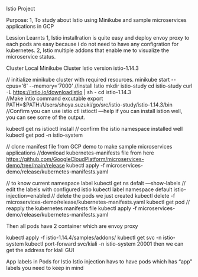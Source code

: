 Istio Project 

Purpose: 
1, To study about Istio using Minikube and sample microservices applications in GCP 

Lession Learnts 
1, Istio installration is quite easy and deploy envoy proxy to each pods are easy because i do not need to have any configration for kubernetes. 
2, Istio multiple addons that enable me to visualize the microservice status. 


Cluster
Local Minikube Cluster 
Istio version
istio-1.14.3

// initialize minikube cluster with required resources.
minikube start --cpus='6' --memory='7000'
//install Istio
mkdir istio-study
cd istio-study
curl -L https://istio.io/downloadIstio | sh -
cd istio-1.14.3		
//Make intio command excutable 
export PATH=$PATH:/Users/shoya.suzuki/go/src/istio-study/istio-1.14.3/bin
//Confirm you can use istio ctl 
istioctl —help 
if you can install istion well, you can see some of the output. 

kubectl get ns 
istioctl install
// confirm the istio namespace installed well 
kubectl get pod -n istio-system

// clone manifest file from GCP demo to make sample microservices applications
//download kubernetes-manifests file from here https://github.com/GoogleCloudPlatform/microservices-demo/tree/main/release 
kubectl apply -f microservices-demo/release/kubernetes-manifests.yaml

// to know current namespace label 
kubectl get ns defalt —show-labels 
// edit the labels with configured istio 
kubectl label  namespace default istio-injection=enabled
// delete the pods we just created 
kubectl delete -f microservices-demo/release/kubernetes-manifests.yaml
kubectl get pod 
// reapply the kubernetes manifests file 
kubectl apply -f microservices-demo/release/kubernetes-manifests.yaml

Then all pods have 2 container which are envoy proxy 


kubectl apply -f istio-1.14.4/samples/addons/
kubectl get svc -n istio-system
kubectl port-forward svc/kiali -n istio-system 20001
 then we can get the address for kiali GUI

App labels in Pods for Istio 
Istio injection havs to have pods which has “app” labels you need to keep in mind 
